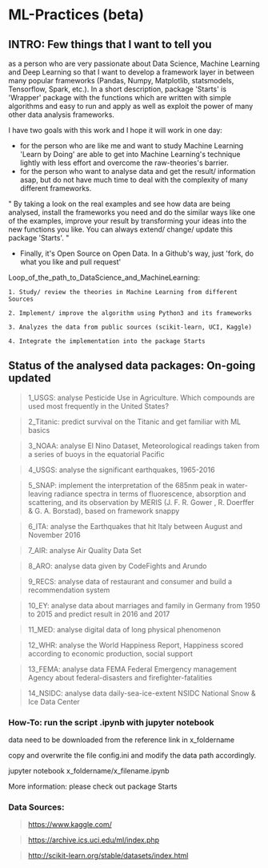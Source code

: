# ML-Practices (beta)

## INTRO: Few things that I want to tell you

as a person who are very passionate about Data Science, Machine Learning and Deep Learning so that I want to develop a framework layer in between many popular frameworks (Pandas, Numpy, Matplotlib, statsmodels, Tensorflow, Spark, etc.). 
In a short description, package 'Starts' is 'Wrapper' package with the functions which are written with simple algorithms and easy to run and apply as well as exploit the power of many other data analysis frameworks. 
 
I have two goals with this work and I hope it will work in one day:
- for the person who are like me and want to study Machine Learning 'Learn by Doing' are able to get into Machine Learning's technique lightly with less effort and overcome the raw-theories's barrier.
- for the person who want to analyse data and get the result/ information asap, but do not have much time to deal with the complexity of many different frameworks. 

"
By taking a look on the real examples and see how data are being analysed, 
install the frameworks you need and do the similar ways like one of the examples,
improve your result by transforming your ideas into the new functions you like. 
You can always extend/ change/ update this package 'Starts'. 
"

- Finally, it's Open Source on Open Data. In a Github's way, just 'fork, do what you like and pull request'

Loop_of_the_path_to_DataScience_and_MachineLearning:

	1. Study/ review the theories in Machine Learning from different Sources

	2. Implement/ improve the algorithm using Python3 and its frameworks 

	3. Analyzes the data from public sources (scikit-learn, UCI, Kaggle)

	4. Integrate the implementation into the package Starts


## Status of the analysed data packages: On-going updated

> 1_USGS: analyse Pesticide Use in Agriculture. Which compounds are used most frequently in the United States?

> 2_Titanic: predict survival on the Titanic and get familiar with ML basics

> 3_NOAA: analyse El Nino Dataset, Meteorological readings taken from a series of buoys in the equatorial Pacific

> 4_USGS: analyse the significant earthquakes, 1965-2016

> 5_SNAP: implement the interpretation of the 685nm peak in water-leaving radiance spectra in terms of fluorescence, absorption and scattering, and its observation by MERIS (J. F. R. Gower , R. Doerffer & G. A. Borstad), based on framework snappy

> 6_ITA: analyse the Earthquakes that hit Italy between August and November 2016

> 7_AIR: analyse Air Quality Data Set

> 8_ARO: analyse data given by CodeFights and Arundo

> 9_RECS: analyse data of restaurant and consumer and build a recommendation system

> 10_EY: analyse data about marriages and family in Germany from 1950 to 2015 and predict result in 2016 and 2017

> 11_MED: analyse digital data of long physical phenomenon

> 12_WHR: analyse the World Happiness Report, Happiness scored according to economic production, social support

> 13_FEMA: analyse data FEMA Federal Emergency management Agency about federal-disasters and firefighter-fatalities 

> 14_NSIDC: analyse data daily-sea-ice-extent NSIDC National Snow & Ice Data Center


### How-To: run the script .ipynb with jupyter notebook
data need to be downloaded from the reference link in x_foldername 

copy and overwrite the file config.ini and modify the data path accordingly.

jupyter notebook x_foldername/x_filename.ipynb

More information: please check out package Starts


### Data Sources:
> https://www.kaggle.com/

> https://archive.ics.uci.edu/ml/index.php

> http://scikit-learn.org/stable/datasets/index.html
